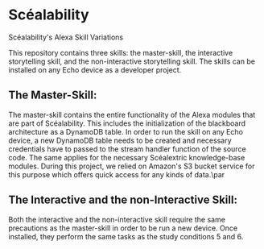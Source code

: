 # Scéalability
Scéalability's Alexa Skill Variations

This repository contains three skills: the master-skill, the interactive storytelling skill, and the non-interactive storytelling skill.
The skills can be installed on any Echo device as a developer project.

## The Master-Skill:
The master-skill contains the entire functionality of the Alexa modules that are part of Scéalability. This includes the initialization of the blackboard architecture as a DynamoDB table. In order to run the skill on any Echo device, a new DynamoDB table needs to be created and necessary credentials have to passed to the stream handler function of the source code. The same applies for the necessary Scéalextric knowledge-base modules. During this project, we relied on Amazon's S3 bucket service for this purpose which offers quick access for any kinds of data.\par

## The Interactive and the non-Interactive Skill:
Both the interactive and the non-interactive skill require the same precautions as the master-skill in order to be run a new device. Once installed, they perform the same tasks as the study conditions 5 and 6.
